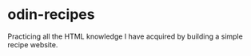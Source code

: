 # odin-recipes

Practicing all the HTML knowledge I have acquired by building a simple recipe website.